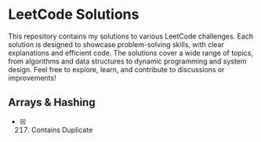 # LeetCode Solutions

This repository contains my solutions to various LeetCode challenges. Each solution is designed to showcase problem-solving skills, with clear explanations and efficient code. The solutions cover a wide range of topics, from algorithms and data structures to dynamic programming and system design. Feel free to explore, learn, and contribute to discussions or improvements!

## Arrays & Hashing

- [x] 217. Contains Duplicate